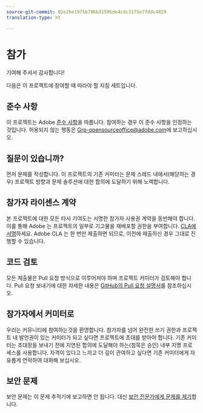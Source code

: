 ```yaml
---
source-git-commit: 02e2be1975b796b31595de4cdc3175e77ddc4829
translation-type: ht

---
```

# 참가

기여해 주셔서 감사합니다!

다음은 이 프로젝트에 참여할 때 따라야 할 지침 세트입니다.

## 준수 사항

이 프로젝트는 Adobe [준수 사항](code-of-conduct.md)을 따릅니다. 참여하는 경우 이 준수 사항을 인정하는 것입니다. 허용되지 않는 행동은 [Grp-opensourceoffice@adobe.com](mailto:Grp-opensourceoffice@adobe.com)에 보고하십시오.

## 질문이 있습니까?

먼저 문제를 작성합니다. 이 프로젝트의 기존 커미터는 문제 스레드 내에서(해당하는 경우) 프로젝트 방향과 문제 솔루션에 대한 합의에 도달하기 위해 노랙합니다.

## 참가자 라이센스 계약

본 프로젝트에 대한 모든 타사 기여도는 서명한 참가자 사용권 계약을 동반해야 합니다. 이를 통해 Adobe 는 프로젝트의 일부로 기고물을 재배포할 권한을 부여합니다. [CLA에 서명](https://opensource.adobe.com/cla.html)하세요. Adobe CLA 는 한 번만 제출하면 되므로, 이전에 제출하신 경우 그대로 진행할 수 있습니다.

## 코드 검토

모든 제출물은 Pull 요청 방식으로 이루어져야 하며 프로젝트 커미터가 검토해야 합니다. Pull 요청 보내기에 대한 자세한 내용은 [GitHub의 Pull 요청 설명서](https://help.github.com/kr/articles/about-pull-requests/)를 참조하십시오.

<!--
Lastly, please follow the [pull request template](PULL_REQUEST_TEMPLATE.md) when
submitting a pull request!
-->

## 참가자에서 커미터로

우리는 커뮤니티에 참여하는것을 환영합니다. 참가자를 넘어 완전한 쓰기 권한과 프로젝트 내 발언권이 있는 커미터가 되고 싶다면 프로젝트에 초대를 받아야 합니다. 기존 커미터는 초대장을 보내기 전에 지연된 합의에 도달해야 하는(침묵은 승인) 내부 지명 프로세스를 사용합니다. 자격이 있다고 느끼고 더 깊이 관여하고 싶다면 기존 커미터에게 자유롭게 연락하여 대화해 보십시오.

## 보안 문제

보안 문제는 이 문제 추적기에 보고하면 안 됩니다. 대신 [보안 전문가에게 문제를 제기](https://helpx.adobe.com/kr/security/alertus.html)합니다.
